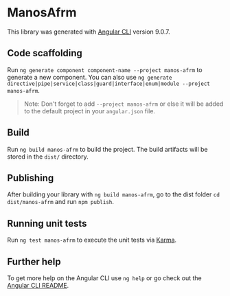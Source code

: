 # ManosAfrm

This library was generated with [Angular CLI](https://github.com/angular/angular-cli) version 9.0.7.

## Code scaffolding

Run `ng generate component component-name --project manos-afrm` to generate a new component. You can also use `ng generate directive|pipe|service|class|guard|interface|enum|module --project manos-afrm`.
> Note: Don't forget to add `--project manos-afrm` or else it will be added to the default project in your `angular.json` file. 

## Build

Run `ng build manos-afrm` to build the project. The build artifacts will be stored in the `dist/` directory.

## Publishing

After building your library with `ng build manos-afrm`, go to the dist folder `cd dist/manos-afrm` and run `npm publish`.

## Running unit tests

Run `ng test manos-afrm` to execute the unit tests via [Karma](https://karma-runner.github.io).

## Further help

To get more help on the Angular CLI use `ng help` or go check out the [Angular CLI README](https://github.com/angular/angular-cli/blob/master/README.md).
